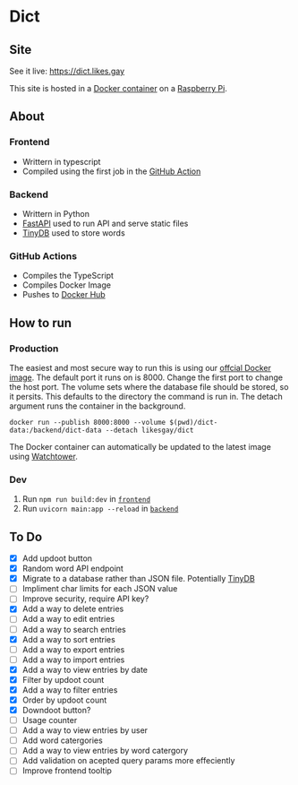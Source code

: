 # Dict

## Site

See it live: https://dict.likes.gay

This site is hosted in a [Docker container](https://hub.docker.com/r/likesgay/dict) on a [Raspberry Pi](https://www.raspberrypi.com/products/raspberry-pi-5/).

## About

### Frontend

* Writtern in typescript 
* Compiled using the first job in the [GitHub Action](https://github.com/likes-gay/dict/blob/main/.github/workflows/compile.yml)

### Backend

* Writtern in Python
* [FastAPI](https://fastapi.tiangolo.com/) used to run API and serve static files
* [TinyDB](https://tinydb.readthedocs.io/en/latest/) used to store words

### GitHub Actions

* Compiles the TypeScript
* Compiles Docker Image
* Pushes to [Docker Hub](https://hub.docker.com/r/likesgay/dict)

## How to run

### Production

The easiest and most secure way to run this is using our [offcial Docker image](https://hub.docker.com/r/likesgay/dict).
The default port it runs on is 8000. Change the first port to change the host port.
The volume sets where the database file should be stored, so it persits. This defaults to the directory the command is run in.
The detach argument runs the container in the background.
```shell
docker run --publish 8000:8000 --volume $(pwd)/dict-data:/backend/dict-data --detach likesgay/dict
```
The Docker container can automatically be updated to the latest image using [Watchtower](https://containrrr.dev/watchtower/).

### Dev

1. Run `npm run build:dev` in [`frontend`](https://github.com/likes-gay/dict/tree/main/frontend)
2. Run `uvicorn main:app --reload` in [`backend`](https://github.com/likes-gay/dict/tree/main/backend)

## To Do

- [x] Add updoot button
- [x] Random word API endpoint
- [x] Migrate to a database rather than JSON file. Potentially [TinyDB](https://tinydb.readthedocs.io/en/latest/)
- [ ] Impliment char limits for each JSON value
- [ ] Improve security, require API key?
- [x] Add a way to delete entries
- [ ] Add a way to edit entries
- [ ] Add a way to search entries
- [x] Add a way to sort entries
- [ ] Add a way to export entries
- [ ] Add a way to import entries
- [x] Add a way to view entries by date
- [x] Filter by updoot count
- [x] Add a way to filter entries
- [x] Order by updoot count
- [x] Downdoot button?
- [ ] Usage counter
- [ ] Add a way to view entries by user
- [ ] Add word catergories
- [ ] Add a way to view entries by word catergory
- [ ] Add validation on acepted query params more effeciently
- [ ] Improve frontend tooltip
